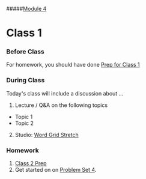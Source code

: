 #####[Module 4](../../)

# Class 1

### Before Class
For homework, you should have done [Prep for Class 1](../class1-prep)

### During Class
Today's class will include a discussion about ...

1. Lecture / Q&A on the following topics
  * Topic 1
  * Topic 2
2. Studio: [Word Grid Stretch](../studios/word-grid-stretch)

### Homework
1. [Class 2 Prep](../class2-prep) 
2. Get started on on [Problem Set 4](../problem-set). 
